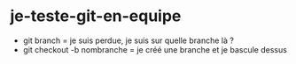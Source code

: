 # je-teste-git-en-equipe

- git branch = je suis perdue, je suis sur quelle branche là ?
- git checkout -b nombranche  = je créé une branche et je bascule dessus
